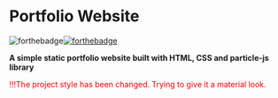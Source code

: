 # Portfolio Website 
![forthebadge](https://forthebadge.com/images/badges/uses-html.svg)[![forthebadge](https://forthebadge.com/images/badges/uses-css.svg)](https://forthebadge.com)

**A simple static portfolio website built with HTML, CSS and particle-js library** 

<span style="color:red">!!!The project style has been changed. Trying to give it a material look.</span>

